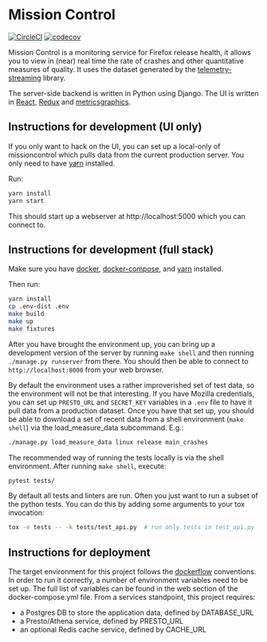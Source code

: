 Mission Control
===============

[![CircleCI](https://img.shields.io/circleci/project/github/mozilla/missioncontrol/master.svg)](https://circleci.com/gh/mozilla/missioncontrol)
[![codecov](https://codecov.io/gh/mozilla/missioncontrol/branch/master/graph/badge.svg)](https://codecov.io/gh/mozilla/missioncontrol)

Mission Control is a monitoring service for Firefox release health, it allows you
to view in (near) real time the rate of crashes and other quantitative measures of
quality. It uses the dataset generated by the [telemetry-streaming](https://github.com/mozilla/telemetry-streaming) library.

The server-side backend is written in Python using Django. The UI is written in [React](https://reactjs.org/), [Redux](http://redux.js.org/) and [metricsgraphics](http://metricsgraphicsjs.org/).

Instructions for development (UI only)
--------------------------------------

If you only want to hack on the UI, you can set up a local-only of missioncontrol which
pulls data from the current production server. You only need to have
[yarn](https://yarnpkg.com/) installed.

Run:

```bash
yarn install
yarn start
```

This should start up a webserver at http://localhost:5000 which you can connect to.

Instructions for development (full stack)
-----------------------------------------

Make sure you have [docker](https://docker.io), [docker-compose](https://github.com/docker/compose), and [yarn](https://yarnpkg.com/) installed.

Then run:

```bash
yarn install
cp .env-dist .env
make build
make up
make fixtures
```

After you have brought the environment up, you can bring up a development version of
the server by running `make shell` and then running `./manage.py runserver`
from there. You should then be able to connect to `http://localhost:8000` from
your web browser.

By default the environment uses a rather improverished set of test data, so
the environment will not be that interesting. If you have Mozilla credentials,
you can set up `PRESTO_URL` and `SECRET_KEY` variables in a `.env` file to have it pull data
from a production dataset. Once you have that set up, you should be able to
download a set of recent data from a shell environment (`make shell`) via the
load_measure_data subcommand. E.g.:

```bash
./manage.py load_measure_data linux release main_crashes
```

The recommended way of running the tests locally is via the shell environment.
After running `make shell`, execute:

```bash
pytest tests/
```

By default all tests and linters are run. Often you just want to run a subset
of the python tests. You can do this by adding some arguments to your tox
invocation:

```bash
tox -e tests -- -k tests/test_api.py  # run only tests in test_api.py
```

Instructions for deployment
---------------------------

The target environment for this project follows the [dockerflow](https://github.com/mozilla-services/Dockerflow) conventions.
In order to run it correctly, a number of environment variables need to be set up.
The full list of variables can be found in the web section of the docker-compose.yml file.
From a services standpoint, this project requires:
 - a Postgres DB to store the application data, defined by DATABASE_URL
 - a Presto/Athena service, defined by PRESTO_URL
 - an optional Redis cache service, defined by CACHE_URL
